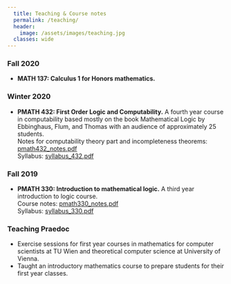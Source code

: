 ```yaml
---
  title: Teaching & Course notes
  permalink: /teaching/
  header:
    image: /assets/images/teaching.jpg
  classes: wide
---
```


### Fall 2020
* __MATH 137: Calculus 1 for Honors mathematics.__

### Winter 2020
* __PMATH 432: First Order Logic and Computability.__
A fourth year course in computability based mostly on the book Mathematical Logic by Ebbinghaus, Flum, and Thomas with an audience of approximately 25 students.    
Notes for computability theory part and incompleteness theorems:
[pmath432_notes.pdf](/assets/files/pmath432_notes.pdf)    
Syllabus: [syllabus_432.pdf](/assets/files/outline_432.pdf)

### Fall 2019
* __PMATH 330: Introduction to mathematical logic.__
A third year introduction to logic course.   
Course notes: [pmath330_notes.pdf](/assets/files/pmath330_notes.pdf)   
Syllabus: [syllabus_330.pdf](/assets/files/outline_330.pdf)

### Teaching Praedoc
* Exercise sessions for first year courses in mathematics for computer scientists at TU Wien and theoretical computer science at University of Vienna. 
* Taught an introductory mathematics course to prepare students for their first year classes.
